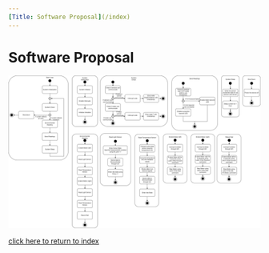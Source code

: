 ```yaml
---
[Title: Software Proposal](/index)
---
```


# Software Proposal 

![Figure 1: Software Propesal Diagram](/photos/SoftwareProposal.jpg "Figure 10a: Software Proposal UML Diagram.")

[click here to return to index](/index)
